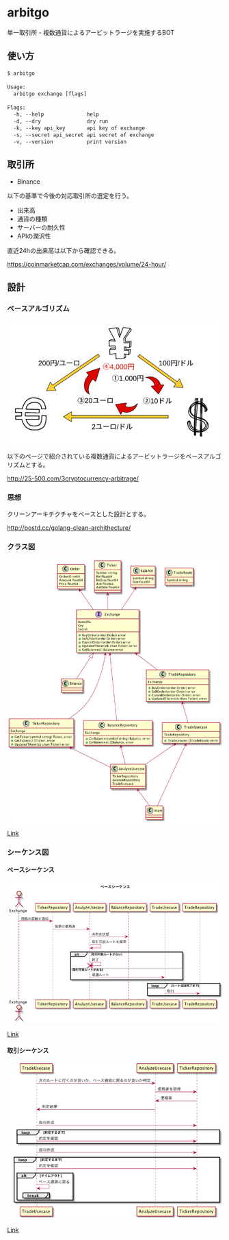 # arbitgo

単一取引所 - 複数通貨によるアービットラージを実施するBOT

## 使い方

```
$ arbitgo

Usage:
  arbitgo exchange [flags]

Flags:
  -h, --help              help
  -d, --dry               dry run
  -k, --key api_key       api key of exchange
  -s, --secret api_secret api secret of exchange
  -v, --version           print version
```

## 取引所

- Binance

以下の基準で今後の対応取引所の選定を行う。

- 出来高
- 通貨の種類
- サーバーの耐久性
- APIの潤沢性

直近24hの出来高は以下から確認できる。

https://coinmarketcap.com/exchanges/volume/24-hour/

## 設計

### ベースアルゴリズム

![](doc/img/arbit.png)

以下のページで紹介されている複数通貨によるアービットラージをベースアルゴリズムとする。

http://25-500.com/3cryptocurrency-arbitrage/

### 思想

クリーンアーキテクチャをベースとした設計とする。  

http://postd.cc/golang-clean-archithecture/

### クラス図

![](doc/uml/class.png)

[Link](doc/uml/class.pu)

### シーケンス図

#### ベースシーケンス

![](doc/uml/base_seq.png)

[Link](doc/ml/base_seq.pu)

#### 取引シーケンス

![](doc/uml/trade_seq.png)

[Link](doc/uml/trade_seq.pu)
